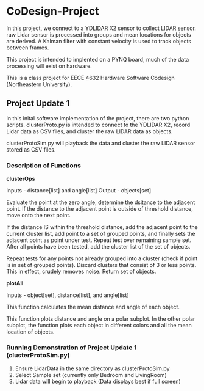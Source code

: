 # CoDesign-Project
In this project, we connect to a YDLIDAR X2 sensor to collect LIDAR sensor. raw Lidar sensor is processed into groups and mean locations for objects are derived. A Kalman filter with constant velocity is used to track objects between frames.

This project is intended to implented on a PYNQ board, much of the data processing will exist on hardware.

This is a class project for EECE 4632 Hardware Software Codesign (Northeastern University).

## Project Update 1
 
 In this inital software implementation of the project, there are two python scripts. clusterProto.py is intended to connect to the YDLIDAR X2, record Lidar data as CSV files, and cluster the raw LIDAR data as objects.
 
 clusterProtoSim.py will playback the data and cluster the raw LIDAR sensor stored as CSV files.
 
 ### Description of Functions
 **clusterOps**
 
 Inputs - distance[list] and angle[list]
 Output - objects[set]
 
 Evaluate the point at the zero angle, determine the dsitance to the adjacent point. If the distance to the adjacent point is outside of threshold distance, move onto the next point. 
 
 If the distance IS within the threshold distance, add the adjacent point to the current cluster list, add point to a set of grouped points, and finally sets the adjacent point as point under test. Repeat test over remaining sample set. After all points have been tested, add the cluster list of the set of objects.
 
 Repeat tests for any points not already grouped into a cluster (check if point is in set of grouped points). Discard clusters that consist of 3 or less points. This in effect, crudely removes noise. Return set of objects. 
 

 
 **plotAll**
 
 Inputs - object[set], distance[list], and angle[list]

 This function calculates the mean distance and angle of each object.
 
 This function plots distance and angle on a polar subplot. In the other polar subplot, the function plots each object in different colors and all the mean location of objects.
  
 ### Running Demonstration of Project Update 1 (clusterProtoSim.py)
 1. Ensure LidarData in the same directory as clusterProtoSim.py
 2. Select Sample set (currently only Bedroom and LivingRoom)
 3. Lidar data will begin to playback (Data displays best if full screen)
